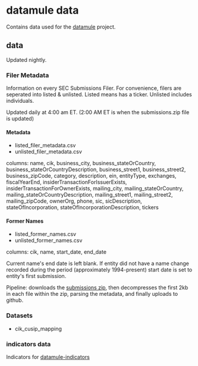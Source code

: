 # datamule data

Contains data used for the [datamule](https://datamule.xyz/) project.

## data

Updated nightly.

### Filer Metadata

Information on every SEC Submissions Filer. For convenience, filers are seperated into listed & unlisted. Listed means has a ticker. Unlisted includes individuals.

Updated daily at 4:00 am ET. (2:00 AM ET is when the submissions.zip file is updated)

#### Metadata
* listed_filer_metadata.csv
* unlisted_filer_metadata.csv

columns: name, cik, business_city, business_stateOrCountry, business_stateOrCountryDescription, business_street1, business_street2, business_zipCode, category, description, ein, entityType, exchanges, fiscalYearEnd, insiderTransactionForIssuerExists, insiderTransactionForOwnerExists, mailing_city, mailing_stateOrCountry, mailing_stateOrCountryDescription, mailing_street1, mailing_street2, mailing_zipCode, ownerOrg, phone, sic, sicDescription, stateOfIncorporation, stateOfIncorporationDescription, tickers

#### Former Names
* listed_former_names.csv
* unlisted_former_names.csv

columns: cik, name, start_date, end_date

Current name's end date is left blank. If entity did not have a name change recorded during the period (approximately 1994-present) start date is set to entity's first submission.

Pipeline: downloads the [submissions zip](https://www.sec.gov/search-filings/edgar-application-programming-interfaces), then decompresses the first 2kb in each file within the zip, parsing the metadata, and finally uploads to github.

### Datasets
* cik_cusip_mapping


### indicators data

Indicators for [datamule-indicators](https://datamule.xyz/indicators)